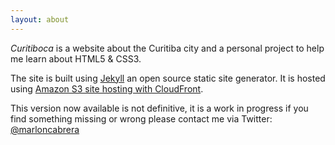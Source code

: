 ```yaml
---
layout: about
---
```


*Curitiboca* is a website about the Curitiba city and a personal project to help me learn about HTML5 & CSS3.

The site is built using [Jekyll](http://www.jekyllrb.com) an open source static site generator. It is hosted using [Amazon S3 site hosting with CloudFront](http://docs.aws.amazon.com/gettingstarted/latest/swh/website-hosting-intro.html).

This version now available is not definitive, it is a  work in progress if you find something missing or wrong please contact me via Twitter: [@marloncabrera](https://www.twitter.com/marloncabrera)


